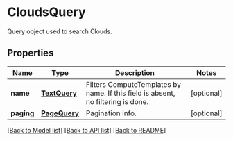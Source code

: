 # CloudsQuery

Query object used to search Clouds.
## Properties
Name | Type | Description | Notes
------------ | ------------- | ------------- | -------------
**name** | [**TextQuery**](TextQuery.md) | Filters ComputeTemplates by name. If this field is absent, no filtering is done. | [optional] 
**paging** | [**PageQuery**](PageQuery.md) | Pagination info. | [optional] 

[[Back to Model list]](../README.md#documentation-for-models) [[Back to API list]](../README.md#documentation-for-api-endpoints) [[Back to README]](../README.md)


